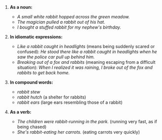 1. **As a noun:**
   - *A small white rabbit hopped across the green meadow.*
   - *The magician pulled a rabbit out of his hat.*
   - *I bought a stuffed rabbit for my nephew's birthday.*

2. **In idiomatic expressions:**
   - *Like a rabbit caught in headlights* (means being suddenly scared or confused): *He stood there like a rabbit caught in headlights when he saw the police car pull up behind him.*
   - *Breaking out of a fox and rabbits* (meaning escaping from a difficult situation): *When I realized it was raining, I broke out of the fox and rabbits to get back home.*

3. **In compound words:**
   - *rabbit stew*
   - *rabbit hutch* (a shelter for rabbits)
   - *rabbit ears* (large ears resembling those of a rabbit)

4. **As a verb:**
   - *The children were rabbit-running in the park.* (running very fast, as if being chased)
   - *She's rabbit-eating her carrots.* (eating carrots very quickly)